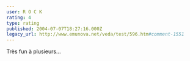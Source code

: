 ```yaml
---
user: R O C K
rating: 4
type: rating
published: 2004-07-07T18:27:16.000Z
legacy_url: http://www.emunova.net/veda/test/596.htm#comment-1551
---
```

Très fun à plusieurs...